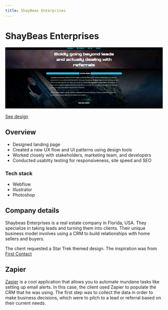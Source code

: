 ```yaml
---
title: ShayBeas Enterprises
---
```


# ShayBeas Enterprises

![Shaybeas website](./img/shaybeas/shaybeas-hero.png)

[See design](https://shaybeas.webflow.io)

## Overview

- Designed landing page
- Created a new UX flow and UI patterns using design tools
- Worked closely with stakeholders, marketing team, and developers
- Conducted usablity testing for responsiveness, site speed and SEO

### Tech stack

- Webflow
- Illustrator
- Photoshop

## Company details

Shaybeas Enterprises is a real estate company in Florida, USA. They specialize in taking leads and turning them into clients. Their unique business model involves using a CRM to build relationships with home sellers and buyers.

The client requested a Star Trek themed design. The inspiration was from [First Contact](https://www.imdb.com/title/tt0117731/)

## Zapier

[Zapier](https://zapier.com/) is a cool application that allows you to automate mundane tasks like setting up email alerts. In this case, the client used Zapier to populate the CRM that he was using. The first step was to collect the data in order to make business decisions, which were to pitch to a lead or referral based on their current needs.
